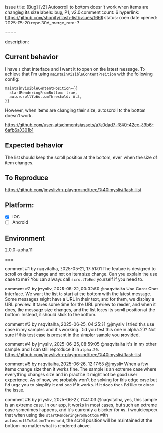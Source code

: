 issue title: [Bug] [v2] Autoscroll to bottom doesn't work when items are changing its size
labels: bug, P1, v2.0
comment count: 6
hyperlink: https://github.com/shopify/flash-list/issues/1666
status: open
date opened: 2025-05-20
repo 30d_merge_rate: 7

====

description:
<!-- Thanks for taking the time to fill out this bug report!

If this is not a bug report, please use other relevant channels:
- [Create a feature proposal on Discussions](https://github.com/Shopify/flash-list/discussions/new)
- [Chat with others in the #flash-list channel on Shopify React Native Open Source Discord](https://discord.com/channels/928252803867107358/986654488326701116)

Before you proceed:

- Make sure you are on latest versions of the FlashList package.
- If you are having an issue with your machine or build tools, the issue belongs on another repository as that is outside of the scope of FlashList. -->

## Current behavior

<!-- What code are you running and what is happening? Include a screenshot or video if it's a UI related issue. -->

I have a chat interface and I want it to open on the latest message. To achieve that I'm using `maintainVisibleContentPosition` with the following config:

```
maintainVisibleContentPosition={{
  startRenderingFromBottom: true,
  autoscrollToBottomThreshold: 0.2,
}}
```

However, when items are changing their size, autoscroll to the bottom doesn't work.

https://github.com/user-attachments/assets/a7a0dad7-f840-42cc-89b6-6afb6a0301b1

## Expected behavior

<!-- What do you expect to happen instead? -->

The list should keep the scroll position at the bottom, even when the size of item changes.

## To Reproduce

<!-- Please provide a way to reproduce the problem if it's possible. Use the fixture app to create an example that reproduces the bug and provide a link to a GitHub repository under your username. -->

https://github.com/jmysliv/rn-playground/tree/%40jmysliv/flash-list

## Platform:

- [x] iOS
- [ ] Android

## Environment

<!-- What is the exact version of @shopify/flash-list that you are using? -->

2.0.0-alpha.11


===

comment #1 by naqvitalha, 2025-05-21, 17:51:01
The feature is designed to scroll on data change and not on item size change. Can you explain the use case to me? You can always call `scrollToEnd` yourself if you need to.

comment #2 by jmysliv, 2025-05-22, 09:32:59
@naqvitalha Use Case: 
Chat Interface. We want the list to start at the bottom with the latest message. Some messages might have a URL in their text, and for them, we display a URL preview. It takes some time for the URL preview to render, and when it does, the message size changes, and the list loses its scroll position at the bottom. Instead, it should stick to the bottom.

comment #3 by naqvitalha, 2025-06-25, 04:25:31
@jmysliv I tried this use case in my samples and it's working. Did you test this one in alpha.20? Not sure if this test case is present in the simpler sample you provided.

comment #4 by jmysliv, 2025-06-25, 08:59:05
@naqvitalha it's in my other sample, and I can still reproduce it in `alpha.20`. 
https://github.com/jmysliv/rn-playground/tree/%40jmysliv/flash-list

comment #5 by naqvitalha, 2025-06-26, 12:17:58
@jmysliv When a few items change size then it works fine. The sample is an extreme case where everything changes size and in practice it might not be good user experience. As of now, we probably won't be solving for this edge case but I'd urge you to simplify it and see if it works. If it does then I'd like to close the issue.

comment #6 by jmysliv, 2025-06-27, 11:41:03
@naqvitalha, yes, this sample is an extreme case. In our app, it works in most cases, but such an extreme case sometimes happens, and it's currently a blocker for us. I would expect that when using the `startRenderingFromBottom` with `autoscrollToBottomThreshold`, the scroll position will be maintained at the bottom, no matter what is rendered above. 
